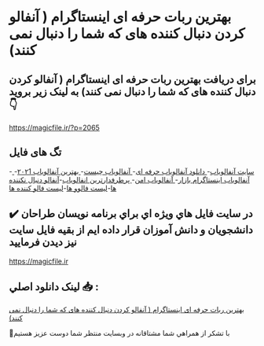 # بهترین ربات حرفه ای اینستاگرام ( آنفالو کردن دنبال کننده های که شما را دنبال نمی کنند)

## برای دریافت بهترین ربات حرفه ای اینستاگرام ( آنفالو کردن دنبال کننده های که شما را دنبال نمی کنند) به لینک زیر بروید 👇

https://magicfile.ir/?p=2065

## تگ های فایل

-[ سایت آنفالویاب](https://magicfile.ir/product/%d8%a8%d9%87%d8%aa%d8%b1%db%8c%d9%86-%d8%b1%d8%a8%d8%a7%d8%aa-%d8%a2%d9%86%d9%81%d8%a7%d9%84%d9%88%db%8c%d8%a7%d8%a8-%d8%ad%d8%b1%d9%81%d9%87-%d8%a7%db%8c-%d8%a7%db%8c%d9%86%d8%b3%d8%aa%d8%a7%da%af%d8%b1%d8%a7%d9%85/)-[ دانلود آنفالویاب حرفه ای](https://magicfile.ir/product/%d8%a8%d9%87%d8%aa%d8%b1%db%8c%d9%86-%d8%b1%d8%a8%d8%a7%d8%aa-%d8%a2%d9%86%d9%81%d8%a7%d9%84%d9%88%db%8c%d8%a7%d8%a8-%d8%ad%d8%b1%d9%81%d9%87-%d8%a7%db%8c-%d8%a7%db%8c%d9%86%d8%b3%d8%aa%d8%a7%da%af%d8%b1%d8%a7%d9%85/)-[ آنفالویاب چیست](https://magicfile.ir/product/%d8%a8%d9%87%d8%aa%d8%b1%db%8c%d9%86-%d8%b1%d8%a8%d8%a7%d8%aa-%d8%a2%d9%86%d9%81%d8%a7%d9%84%d9%88%db%8c%d8%a7%d8%a8-%d8%ad%d8%b1%d9%81%d9%87-%d8%a7%db%8c-%d8%a7%db%8c%d9%86%d8%b3%d8%aa%d8%a7%da%af%d8%b1%d8%a7%d9%85/)-[ بهترین آنفالویاب ۲۰۲1](https://magicfile.ir/product/%d8%a8%d9%87%d8%aa%d8%b1%db%8c%d9%86-%d8%b1%d8%a8%d8%a7%d8%aa-%d8%a2%d9%86%d9%81%d8%a7%d9%84%d9%88%db%8c%d8%a7%d8%a8-%d8%ad%d8%b1%d9%81%d9%87-%d8%a7%db%8c-%d8%a7%db%8c%d9%86%d8%b3%d8%aa%d8%a7%da%af%d8%b1%d8%a7%d9%85/)-[ آنفالویاب اینستاگرام بازار](https://magicfile.ir/product/%d8%a8%d9%87%d8%aa%d8%b1%db%8c%d9%86-%d8%b1%d8%a8%d8%a7%d8%aa-%d8%a2%d9%86%d9%81%d8%a7%d9%84%d9%88%db%8c%d8%a7%d8%a8-%d8%ad%d8%b1%d9%81%d9%87-%d8%a7%db%8c-%d8%a7%db%8c%d9%86%d8%b3%d8%aa%d8%a7%da%af%d8%b1%d8%a7%d9%85/)-[ آنفالویاب امن](https://magicfile.ir/product/%d8%a8%d9%87%d8%aa%d8%b1%db%8c%d9%86-%d8%b1%d8%a8%d8%a7%d8%aa-%d8%a2%d9%86%d9%81%d8%a7%d9%84%d9%88%db%8c%d8%a7%d8%a8-%d8%ad%d8%b1%d9%81%d9%87-%d8%a7%db%8c-%d8%a7%db%8c%d9%86%d8%b3%d8%aa%d8%a7%da%af%d8%b1%d8%a7%d9%85/)-[ پرطرفدارترین انفالویاب](https://magicfile.ir/product/%d8%a8%d9%87%d8%aa%d8%b1%db%8c%d9%86-%d8%b1%d8%a8%d8%a7%d8%aa-%d8%a2%d9%86%d9%81%d8%a7%d9%84%d9%88%db%8c%d8%a7%d8%a8-%d8%ad%d8%b1%d9%81%d9%87-%d8%a7%db%8c-%d8%a7%db%8c%d9%86%d8%b3%d8%aa%d8%a7%da%af%d8%b1%d8%a7%d9%85/)-[آنفالو دنبال نکننده ها](https://magicfile.ir/product/%d8%a8%d9%87%d8%aa%d8%b1%db%8c%d9%86-%d8%b1%d8%a8%d8%a7%d8%aa-%d8%a2%d9%86%d9%81%d8%a7%d9%84%d9%88%db%8c%d8%a7%d8%a8-%d8%ad%d8%b1%d9%81%d9%87-%d8%a7%db%8c-%d8%a7%db%8c%d9%86%d8%b3%d8%aa%d8%a7%da%af%d8%b1%d8%a7%d9%85/)-[لیست فالوو ها](https://magicfile.ir/product/%d8%a8%d9%87%d8%aa%d8%b1%db%8c%d9%86-%d8%b1%d8%a8%d8%a7%d8%aa-%d8%a2%d9%86%d9%81%d8%a7%d9%84%d9%88%db%8c%d8%a7%d8%a8-%d8%ad%d8%b1%d9%81%d9%87-%d8%a7%db%8c-%d8%a7%db%8c%d9%86%d8%b3%d8%aa%d8%a7%da%af%d8%b1%d8%a7%d9%85/)-[لیست فالو کننده ها](https://magicfile.ir/product/%d8%a8%d9%87%d8%aa%d8%b1%db%8c%d9%86-%d8%b1%d8%a8%d8%a7%d8%aa-%d8%a2%d9%86%d9%81%d8%a7%d9%84%d9%88%db%8c%d8%a7%d8%a8-%d8%ad%d8%b1%d9%81%d9%87-%d8%a7%db%8c-%d8%a7%db%8c%d9%86%d8%b3%d8%aa%d8%a7%da%af%d8%b1%d8%a7%d9%85/)

## ✔️ در سايت فايل هاي ويژه اي براي برنامه نويسان طراحان دانشجويان و دانش آموزان قرار داده ايم از بقيه فايل سايت نيز ديدن فرماييد

https://magicfile.ir


## لينک دانلود اصلي 📥 :

[بهترین ربات حرفه ای اینستاگرام ( آنفالو کردن دنبال کننده های که شما را دنبال نمی کنند)](https://magicfile.ir/product/%d8%a8%d9%87%d8%aa%d8%b1%db%8c%d9%86-%d8%b1%d8%a8%d8%a7%d8%aa-%d8%a2%d9%86%d9%81%d8%a7%d9%84%d9%88%db%8c%d8%a7%d8%a8-%d8%ad%d8%b1%d9%81%d9%87-%d8%a7%db%8c-%d8%a7%db%8c%d9%86%d8%b3%d8%aa%d8%a7%da%af%d8%b1%d8%a7%d9%85/) 


🙏با تشکر از همراهي شما مشتاقانه در وبسایت منتظر شما دوست عزیز هستیم

